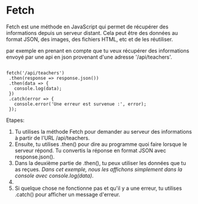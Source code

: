  # Fetch

 Fetch est une méthode en JavaScript qui permet de récupérer des informations depuis un serveur distant. Cela peut être des données au format JSON, des images, des fichiers HTML, etc et de les réutiliser.

 par exemple en prenant en compte que tu veux récupérer des informations envoyé par une api en json provenant d'une adresse '/api/teachers'.


 ```JS

fetch('/api/teachers')
  .then(response => response.json())
  .then(data => {
    console.log(data);
  })
  .catch(error => {
    console.error('Une erreur est survenue :', error);
  });

```

Etapes:

1. Tu utilises la méthode Fetch pour demander au serveur des informations à partir de l'URL /api/teachers.
2. Ensuite, tu utilises .then() pour dire au programme quoi faire lorsque le serveur répond. Tu convertis la réponse en format JSON avec response.json().
3. Dans la deuxième partie de .then(), tu peux utiliser les données que tu as reçues. *Dans cet exemple, nous les affichons simplement dans la console avec console.log(data)*.
4. 
5. Si quelque chose ne fonctionne pas et qu'il y a une erreur, tu utilises .catch() pour afficher un message d'erreur.
